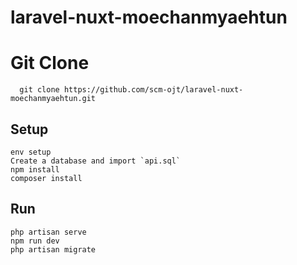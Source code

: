 # laravel-nuxt-moechanmyaehtun

# Git Clone 

```
  git clone https://github.com/scm-ojt/laravel-nuxt-moechanmyaehtun.git
```

## Setup
```
env setup
Create a database and import `api.sql`
npm install
composer install

```

## Run
```
php artisan serve
npm run dev
php artisan migrate

```

